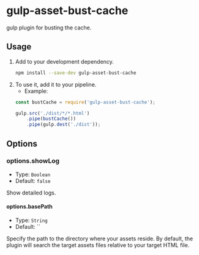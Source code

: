 # gulp-asset-bust-cache

gulp plugin for busting the cache.

## Usage

1. Add to your development dependency.
    ```bash
    npm install --save-dev gulp-asset-bust-cache
    ```
1. To use it, add it to your pipeline.
    - Example:
    ```javascript
    const bustCache = require('gulp-asset-bust-cache');

    gulp.src('./dist/*/*.html')
        .pipe(bustCache())
        .pipe(gulp.dest('./dist'));
    ```

## Options

### options.showLog

- Type: `Boolean`
- Default: `false`

Show detailed logs.

#### options.basePath

- Type: `String`
- Default: ``

Specify the path to the directory where your assets reside. By default, the plugin will search the target assets files relative to your target HTML file.
